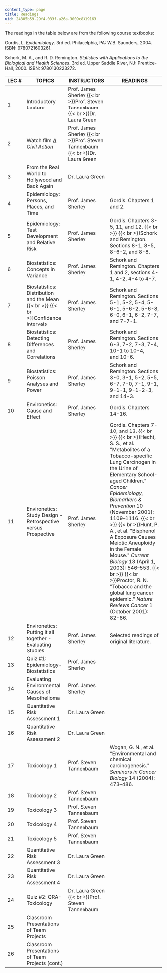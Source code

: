 ```yaml
---
content_type: page
title: Readings
uid: 24305b59-29f4-033f-a26a-3009c8319163
---
```


The readings in the table below are from the following course textbooks:

Gordis, L. _Epidemiology_. 3rd ed. Philadelphia, PA: W.B. Saunders, 2004. ISBN: 9780721603261.

Schork, M. A., and R. D. Remington. _Statistics with Applications to the Biological and Health Sciences_. 3rd ed. Upper Saddle River, NJ: Prentice-Hall, 2000. ISBN: 9780130223272.

| LEC # | TOPICS | INSTRUCTORS | READINGS |
| --- | --- | --- | --- |
| 1 | Introductory Lecture | Prof. James Sherley  {{< br >}}Prof. Steven Tannenbaum  {{< br >}}Dr. Laura Green |  |
| 2 | Watch film [_A Civil Action_](http://www.imdb.com/title/tt0120633/) | Prof. James Sherley  {{< br >}}Prof. Steven Tannenbaum  {{< br >}}Dr. Laura Green |  |
| 3 | From the Real World to Hollywood and Back Again | Dr. Laura Green |  |
| 4 | Epidemiology: Persons, Places, and Time | Prof. James Sherley | Gordis. Chapters 1 and 2. |
| 5 | Epidemiology: Test Development and Relative Risk | Prof. James Sherley | Gordis. Chapters 3-5, 11, and 12.  {{< br >}}  {{< br >}}Schork and Remington. Sections 8-1, 8-5, 8-6-2, and 8-8. |
| 6 | Biostatistics: Concepts in Variance | Prof. James Sherley | Schork and Remington. Chapters 1 and 2, sections 4-1, 4-2, 4-4 to 4-7. |
| 7 | Biostatistics: Distribution and the Mean  {{< br >}}  {{< br >}}Confidence Intervals | Prof. James Sherley | Schork and Remington. Sections 5-1, 5-2, 5-4, 5-6-1, 5-6-2, 5-6-8, 6-0, 6-1, 6-2, 7-7, and 7-7-1. |
| 8 | Biostatistics: Detecting Differences and Correlations | Prof. James Sherley | Schork and Remington. Sections 6-3, 7-2, 7-3, 7-4, 10-1 to 10-4, and 10-6. |
| 9 | Biostatistics: Poisson Analyses and Power | Prof. James Sherley | Schork and Remington. Sections 3-0, 3-1, 5-2, 5-5, 6-7, 7-0, 7-1, 9-1, 9-1-1, 9-1-2-3, and 14-3. |
| 10 | Environetics: Cause and Effect | Prof. James Sherley | Gordis. Chapters 14-16. |
| 11 | Environetics: Study Design - Retrospective versus Prospective | Prof. James Sherley | Gordis. Chapters 7-10, and 13.  {{< br >}}  {{< br >}}Hecht, S. S., et al. "Metabolites of a Tobacco-specific Lung Carcinogen in the Urine of Elementary School-aged Children." _Cancer Epidemiology, Biomarkers & Prevention_ 10 (November 2001): 1109–1116.  {{< br >}}  {{< br >}}Hunt, P. A., et al. "Bisphenol A Exposure Causes Meiotic Aneuploidy in the Female Mouse." _Current Biology_ 13 (April 1, 2003): 546–553.  {{< br >}}  {{< br >}}Proctor, R. N. "Tobacco and the global lung cancer epidemic." _Nature Reviews Cancer_ 1 (October 2001): 82-86. |
| 12 | Environetics: Putting it all together - Evaluating Studies | Prof. James Sherley | Selected readings of original literature. |
| 13 | Quiz #1: Epidemiology-Biostatistics | Prof. James Sherley |  |
| 14 | Evaluating Environmental Causes of Mesothelioma | Prof. James Sherley |  |
| 15 | Quantitative Risk Assessment 1 | Dr. Laura Green |  |
| 16 | Quantitative Risk Assessment 2 | Dr. Laura Green |  |
| 17 | Toxicology 1 | Prof. Steven Tannenbaum | Wogan, G. N., et al. "Environmental and chemical carcinogenesis." _Seminars in Cancer Biology_ 14 (2004): 473–486. |
| 18 | Toxicology 2 | Prof. Steven Tannenbaum |  |
| 19 | Toxicology 3 | Prof. Steven Tannenbaum |  |
| 20 | Toxicology 4 | Prof. Steven Tannenbaum |  |
| 21 | Toxicology 5 | Prof. Steven Tannenbaum |  |
| 22 | Quantitative Risk Assessment 3 | Dr. Laura Green |  |
| 23 | Quantitative Risk Assessment 4 | Dr. Laura Green |  |
| 24 | Quiz #2: QRA-Toxicology | Dr. Laura Green  {{< br >}}Prof. Steven Tannenbaum |  |
| 25 | Classroom Presentations of Team Projects |  |  |
| 26 | Classroom Presentations of Team Projects (cont.) |  |